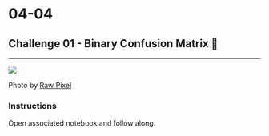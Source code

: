 # 04-04

## Challenge 01 - Binary Confusion Matrix  💠

---

![](https://i.pinimg.com/originals/52/6d/94/526d9427a7bfe8b0731a1f5347bcd7b5.jpg)

Photo by [Raw Pixel](https://unsplash.com/@rawpixel)

### Instructions

Open associated notebook and follow along.
